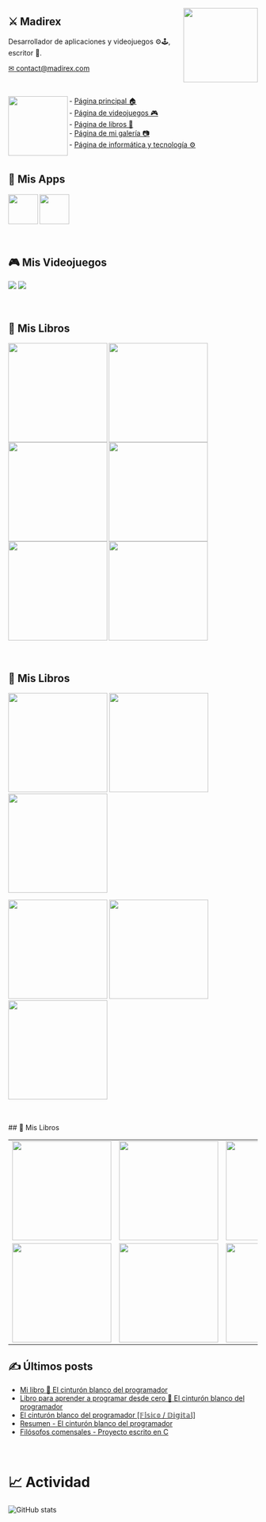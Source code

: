 <a href="https://www.madirex.com/"><img align="right" height="150px" src="https://i.imgur.com/YczL904.png"></a>

## ⚔ Madirex
Desarrollador de aplicaciones y videojuegos ⚙🕹, escritor 📗.
<div>
  <a href="mailto:contact@madirex.com">✉ contact@madirex.com</a>
</div>

<a href="https://www.madirex.com/"><img height="20px" width="0px" src="https://i.imgur.com/tsNd9YC_d.webp"></a>

<a href="https://www.madirex.com/"><img align="left" height="120px" src="https://i.imgur.com/nYtcu63.gif"></a>
<div>
  <div>
    - <a href="https://www.madirex.com/">Página principal 🏠</a>
  </div>
  <div>
    - <a href="https://games.madirex.com/">Página de videojuegos 🎮</a>
  </div>
  <div>
    - <a href="https://books.madirex.com/">Página de libros 📕</a>
  </div>
  <div>
    - <a href="https://art.madirex.com/">Página de mi galería 📷</a>
  </div>
  <div>
    - <a href="https://tech.madirex.com/">Página de informática y tecnología ⚙</a>
  </div>
</div>
<a href="https://www.madirex.com/"><img height="20px" width="0px" src="https://i.imgur.com/tsNd9YC_d.webp"/></a>

## 📱 Mis Apps
<a href="https://www.madirex.com/2023/09/interval-elite.html"><img align="left" height="60px" src="https://i.imgur.com/9bj1H2g.png"/></a>

<a href="https://tech.madirex.com/p/app-madirex.html"><img height="60px" src="https://play-lh.googleusercontent.com/Kksihqj83n-2p_Zv7bjQpSP0l-urlffrm0xHvvpZUU0KCI4u2X40_KbRrsQuLanYDlM=w240-h480"/></a>

<a href="https://www.madirex.com/"><img height="20px" width="0px" src="https://i.imgur.com/tsNd9YC_d.webp"/></a>

## 🎮 Mis Videojuegos
<a href="https://games.madirex.com/search/label/WUFO"><img src="https://i.imgur.com/DbWPMrX.png"/></a>
<a href="https://games.madirex.com/search/label/Retro%20War"><img src="https://i.imgur.com/aaTn6vn.png"/></a>

<a href="https://www.madirex.com/"><img height="20px" width="0px" src="https://i.imgur.com/tsNd9YC_d.webp"/></a>


## 📕 Mis Libros

<a href="https://books.madirex.com/2025/05/el-cinturon-blanco-del-programador.html"><img align="left" height="200px" src="https://i.imgur.com/D36Cyhf.png"/></a>

<a href="https://books.madirex.com/2024/12/como-escribir-un-libro-en-un-dia.html"><img align="left" height="200px" src="https://i.imgur.com/zGHTI23.png"/></a>

<a href="https://books.madirex.com/2023/11/coctel-de-la-fortuna.html"><img align="left" height="200px" src="https://i.imgur.com/KIgZhNa.png"/></a>

<a href="https://books.madirex.com/2022/09/el-asesino-sigue-aqui_24.html"><img align="left" height="200px" src="https://i.imgur.com/PJM6icK.png"/></a>

<a href="https://books.madirex.com/2021/06/abre-la-mente-piensa-diferente.html"><img align="left" height="200px" src="https://i.imgur.com/f2Ot0w2.png"/></a>

<a href="https://books.madirex.com/2020/10/la-mansion-de-las-pesadillas.html"><img height="200px" src="https://i.imgur.com/Xwe0UGW.png"/></a>

<a href="https://www.madirex.com/"><img height="20px" width="0px" src=""/></a>

## 📕 Mis Libros

<p>
  <a href="https://books.madirex.com/2025/05/el-cinturon-blanco-del-programador.html"><img height="200px" src="https://i.imgur.com/D36Cyhf.png"/></a>
  <a href="https://books.madirex.com/2024/12/como-escribir-un-libro-en-un-dia.html"><img height="200px" src="https://i.imgur.com/zGHTI23.png"/></a>
  <a href="https://books.madirex.com/2023/11/coctel-de-la-fortuna.html"><img height="200px" src="https://i.imgur.com/KIgZhNa.png"/></a>
</p>

<p>
  <a href="https://books.madirex.com/2022/09/el-asesino-sigue-aqui_24.html"><img height="200px" src="https://i.imgur.com/PJM6icK.png"/></a>
  <a href="https://books.madirex.com/2021/06/abre-la-mente-piensa-diferente.html"><img height="200px" src="https://i.imgur.com/f2Ot0w2.png"/></a>
  <a href="https://books.madirex.com/2020/10/la-mansion-de-las-pesadillas.html"><img height="200px" src="https://i.imgur.com/Xwe0UGW.png"/></a>
</p>

<p>
  <a href="https://www.madirex.com/"><img height="20px" width="0px" src=""/></a>
</p>
## 📕 Mis Libros

<table>
  <tr>
    <td><a href="https://books.madirex.com/2025/05/el-cinturon-blanco-del-programador.html"><img height="200px" src="https://i.imgur.com/D36Cyhf.png"></a></td>
    <td><a href="https://books.madirex.com/2024/12/como-escribir-un-libro-en-un-dia.html"><img height="200px" src="https://i.imgur.com/zGHTI23.png"></a></td>
    <td><a href="https://books.madirex.com/2023/11/coctel-de-la-fortuna.html"><img height="200px" src="https://i.imgur.com/KIgZhNa.png"></a></td>
  </tr>
  <tr>
    <td><a href="https://books.madirex.com/2022/09/el-asesino-sigue-aqui_24.html"><img height="200px" src="https://i.imgur.com/PJM6icK.png"></a></td>
    <td><a href="https://books.madirex.com/2021/06/abre-la-mente-piensa-diferente.html"><img height="200px" src="https://i.imgur.com/f2Ot0w2.png"></a></td>
    <td><a href="https://books.madirex.com/2020/10/la-mansion-de-las-pesadillas.html"><img height="200px" src="https://i.imgur.com/Xwe0UGW.png"></a></td>
  </tr>
</table>


## ✍ Últimos posts
<!-- BLOG-POST-LIST:START -->
- [Mi libro 📘 El cinturón blanco del programador](https://www.madirex.com/2025/05/mi-libro-el-cinturon-blanco-del.html)
- [Libro para aprender a programar desde cero 📘 El cinturón blanco del programador](https://tech.madirex.com/2025/05/el-cinturon-blanco-del-programador.html)
- [El cinturón blanco del programador [𝔽𝕚́𝕤𝕚𝕔𝕠 / 𝔻𝕚𝕘𝕚𝕥𝕒𝕝]](https://books.madirex.com/2025/05/el-cinturon-blanco-del-programador.html)
- [Resumen - El cinturón blanco del programador](https://tech.madirex.com/2025/01/whitebook.html)
- [Filósofos comensales - Proyecto escrito en C](https://www.madirex.com/2025/01/filosofos-comensales-proyecto-escrito.html)
<!-- BLOG-POST-LIST:END -->
<a href="https://www.madirex.com/"><img height="20px" width="0px" src="https://i.imgur.com/tsNd9YC_d.webp"/></a>

# 📈 Actividad
![GitHub stats](https://github-readme-stats.vercel.app/api?username=madirex&show_icons=true&theme=github_dark&show_icons=true&rank_icon=github)
